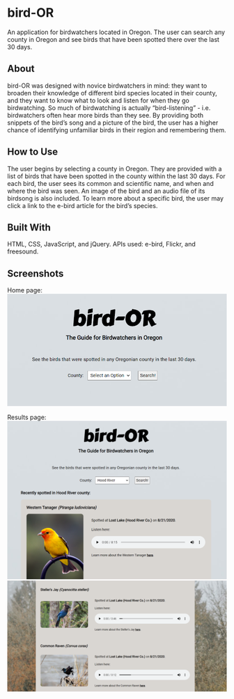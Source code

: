 # bird-OR
An application for birdwatchers located in Oregon. The user can search any county in Oregon and see birds that have been spotted there over the last 30 days. 

## About 
bird-OR was designed with novice birdwatchers in mind: they want to broaden their knowledge of different bird species located in their county, and they want to know what to look and listen for when they go birdwatching. So much of birdwatching is actually “bird-listening” - i.e. birdwatchers often hear more birds than they see. By providing both snippets of the bird’s song and a picture of the bird, the user has a higher chance of identifying unfamiliar birds in their region and remembering them.   

## How to Use
The user begins by selecting a county in Oregon. They are provided with a list of birds that have been spotted in the county within the last 30 days.
For each bird, the user sees its common and scientific name, and when and where the bird was seen. An image of the bird and an audio file of its birdsong is also included. 
To learn more about a specific bird, the user may click a link to the e-bird article for the bird’s species.  

## Built With
HTML, CSS, JavaScript, and jQuery. APIs used: e-bird, Flickr, and freesound. 

## Screenshots
Home page:
![home](Screenshots/Home-page.PNG)

Results page:
![results](Screenshots/Results.PNG)
![results-list](Screenshots/Results-list.PNG)
